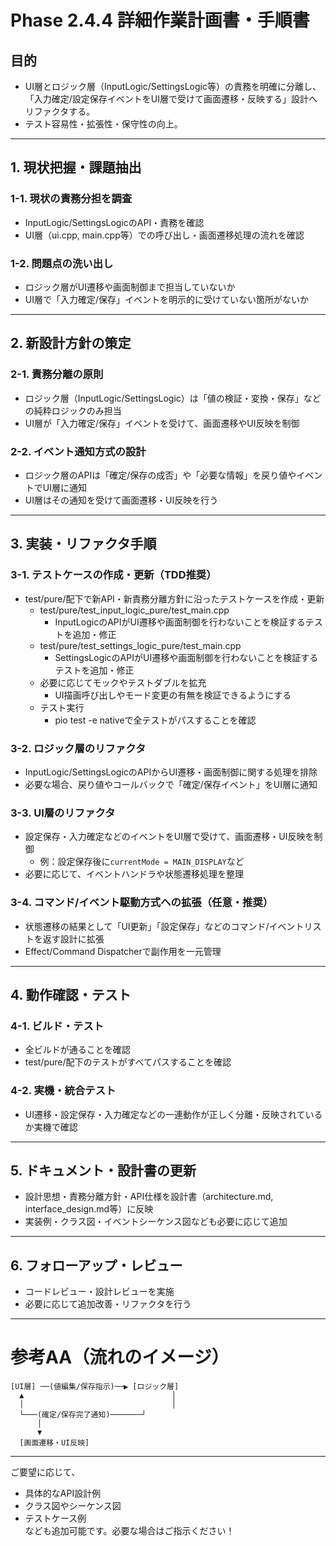 # Phase 2.4.4 詳細作業計画書・手順書

## 目的
- UI層とロジック層（InputLogic/SettingsLogic等）の責務を明確に分離し、  
  「入力確定/設定保存イベントをUI層で受けて画面遷移・反映する」設計へリファクタする。
- テスト容易性・拡張性・保守性の向上。

---

## 1. 現状把握・課題抽出

### 1-1. 現状の責務分担を調査
- InputLogic/SettingsLogicのAPI・責務を確認
- UI層（ui.cpp, main.cpp等）での呼び出し・画面遷移処理の流れを確認

### 1-2. 問題点の洗い出し
- ロジック層がUI遷移や画面制御まで担当していないか
- UI層で「入力確定/保存」イベントを明示的に受けていない箇所がないか

---

## 2. 新設計方針の策定

### 2-1. 責務分離の原則
- ロジック層（InputLogic/SettingsLogic）は「値の検証・変換・保存」などの純粋ロジックのみ担当
- UI層が「入力確定/保存」イベントを受けて、画面遷移やUI反映を制御

### 2-2. イベント通知方式の設計
- ロジック層のAPIは「確定/保存の成否」や「必要な情報」を戻り値やイベントでUI層に通知
- UI層はその通知を受けて画面遷移・UI反映を行う

---

## 3. 実装・リファクタ手順

### 3-1. テストケースの作成・更新（TDD推奨）
- test/pure/配下で新API・新責務分離方針に沿ったテストケースを作成・更新
  - test/pure/test_input_logic_pure/test_main.cpp
    - InputLogicのAPIがUI遷移や画面制御を行わないことを検証するテストを追加・修正
  - test/pure/test_settings_logic_pure/test_main.cpp
    - SettingsLogicのAPIがUI遷移や画面制御を行わないことを検証するテストを追加・修正
  - 必要に応じてモックやテストダブルを拡充
    - UI描画呼び出しやモード変更の有無を検証できるようにする
  - テスト実行
    - pio test -e nativeで全テストがパスすることを確認

### 3-2. ロジック層のリファクタ
- InputLogic/SettingsLogicのAPIからUI遷移・画面制御に関する処理を排除
- 必要な場合、戻り値やコールバックで「確定/保存イベント」をUI層に通知

### 3-3. UI層のリファクタ
- 設定保存・入力確定などのイベントをUI層で受けて、画面遷移・UI反映を制御
  - 例：設定保存後に`currentMode = MAIN_DISPLAY`など
- 必要に応じて、イベントハンドラや状態遷移処理を整理

### 3-4. コマンド/イベント駆動方式への拡張（任意・推奨）
- 状態遷移の結果として「UI更新」「設定保存」などのコマンド/イベントリストを返す設計に拡張
- Effect/Command Dispatcherで副作用を一元管理

---

## 4. 動作確認・テスト

### 4-1. ビルド・テスト
- 全ビルドが通ることを確認
- test/pure/配下のテストがすべてパスすることを確認

### 4-2. 実機・統合テスト
- UI遷移・設定保存・入力確定などの一連動作が正しく分離・反映されているか実機で確認

---

## 5. ドキュメント・設計書の更新

- 設計思想・責務分離方針・API仕様を設計書（architecture.md, interface_design.md等）に反映
- 実装例・クラス図・イベントシーケンス図なども必要に応じて追加

---

## 6. フォローアップ・レビュー

- コードレビュー・設計レビューを実施
- 必要に応じて追加改善・リファクタを行う

---

# 参考AA（流れのイメージ）

```
[UI層] ──(値編集/保存指示)──▶ [ロジック層]
  ▲                                 │
  │                                 │
  └───(確定/保存完了通知)───────┘
      │
      ▼
  [画面遷移・UI反映]
```

---

ご要望に応じて、  
- 具体的なAPI設計例  
- クラス図やシーケンス図  
- テストケース例  
なども追加可能です。必要な場合はご指示ください！